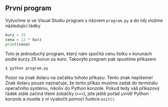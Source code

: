 ## První program

Vytvořme si ve Visual Studiu program s názvem `program.py` a do něj vložme
následující řádky

```python
kurz = 25
cena = 12 * kurz
print(cena)
```

Toto je jednoduchý program, který nám spočítá cenu lístku v korunách podle
kurzy 25 korun za euro. Takovýto program pak spustíme příkazem

```shell
$ python program.py
```

Pozor na znak dolaru na začátku tohoto příkazu. Tento znak nepíšeme! Znak
dolaru pouze naznačuje, že tento příkaz musíme zadat do terminálu operačního
systému, nikoliv do Python konzole. Pokud tedy váš příkazový řádek stále
začíná třemi zobáčky (`>>>`), jste ještě pořád uvnitř Python konzole a musíte z ní
vyskočit pomocí funkce `exit()`.

